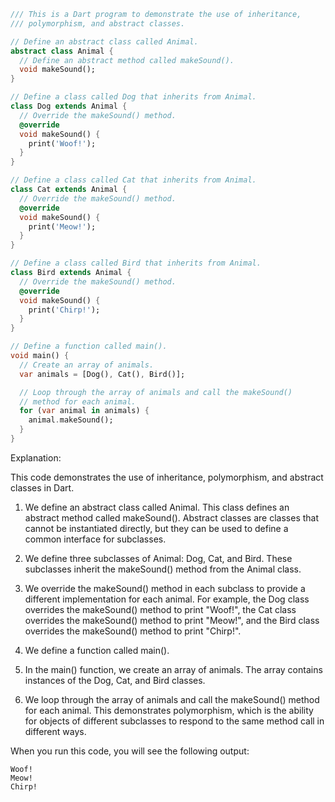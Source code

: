 ```dart
/// This is a Dart program to demonstrate the use of inheritance,
/// polymorphism, and abstract classes.

// Define an abstract class called Animal.
abstract class Animal {
  // Define an abstract method called makeSound().
  void makeSound();
}

// Define a class called Dog that inherits from Animal.
class Dog extends Animal {
  // Override the makeSound() method.
  @override
  void makeSound() {
    print('Woof!');
  }
}

// Define a class called Cat that inherits from Animal.
class Cat extends Animal {
  // Override the makeSound() method.
  @override
  void makeSound() {
    print('Meow!');
  }
}

// Define a class called Bird that inherits from Animal.
class Bird extends Animal {
  // Override the makeSound() method.
  @override
  void makeSound() {
    print('Chirp!');
  }
}

// Define a function called main().
void main() {
  // Create an array of animals.
  var animals = [Dog(), Cat(), Bird()];

  // Loop through the array of animals and call the makeSound()
  // method for each animal.
  for (var animal in animals) {
    animal.makeSound();
  }
}

```

Explanation:

This code demonstrates the use of inheritance, polymorphism, and abstract classes in Dart.

1. We define an abstract class called Animal. This class defines an abstract method called makeSound(). Abstract classes are classes that cannot be instantiated directly, but they can be used to define a common interface for subclasses.

2. We define three subclasses of Animal: Dog, Cat, and Bird. These subclasses inherit the makeSound() method from the Animal class.

3. We override the makeSound() method in each subclass to provide a different implementation for each animal. For example, the Dog class overrides the makeSound() method to print "Woof!", the Cat class overrides the makeSound() method to print "Meow!", and the Bird class overrides the makeSound() method to print "Chirp!".

4. We define a function called main().

5. In the main() function, we create an array of animals. The array contains instances of the Dog, Cat, and Bird classes.

6. We loop through the array of animals and call the makeSound() method for each animal. This demonstrates polymorphism, which is the ability for objects of different subclasses to respond to the same method call in different ways.

When you run this code, you will see the following output:

```
Woof!
Meow!
Chirp!
```